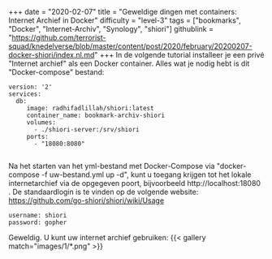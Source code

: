 +++
date = "2020-02-07"
title = "Geweldige dingen met containers: Internet Archief in Docker"
difficulty = "level-3"
tags = ["bookmarks", "Docker", "Internet-Archiv", "Synology", "shiori"]
githublink = "https://github.com/terrorist-squad/knedelverse/blob/master/content/post/2020/february/20200207-docker-shiori/index.nl.md"
+++
In de volgende tutorial installeer je een privé "Internet archief" als een Docker container. Alles wat je nodig hebt is dit "Docker-compose" bestand:
```
version: '2'
services:
  db:
     image: radhifadlillah/shiori:latest
     container_name: bookmark-archiv-shiori
     volumes:
       - ./shiori-server:/srv/shiori
     ports:
       - "18080:8080"


```
Na het starten van het yml-bestand met Docker-Compose via "docker-compose -f uw-bestand.yml up -d", kunt u toegang krijgen tot het lokale internetarchief via de opgegeven poort, bijvoorbeeld http://localhost:18080 . De standaardlogin is te vinden op de volgende website: https://github.com/go-shiori/shiori/wiki/Usage
```
username: shiori
password: gopher

```
Geweldig. U kunt uw internet archief gebruiken:
{{< gallery match="images/1/*.png" >}}
